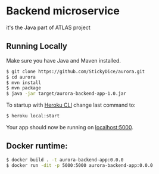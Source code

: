 # Backend microservice

it's the Java part of ATLAS project

## Running Locally

Make sure you have Java and Maven installed.

```sh
$ git clone https://github.com/StickyDice/aurora.git
$ cd aurora
$ mvn install
$ mvn package
$ java -jar target/aurora-backend-app-1.0.jar
```

To startup with [Heroku CLI](https://cli.heroku.com/) change last command to: 
```sh
$ heroku local:start
```

Your app should now be running on [localhost:5000](http://localhost:5000/).

## Docker runtime: 
```sh 
$ docker build . -t aurora-backend-app:0.0.0
$ docker run -dit -p 5000:5000 aurora-backend-app:0.0.0
```